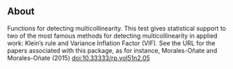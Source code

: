 ## About

Functions for detecting multicollinearity. This test gives statistical
support to two of the most famous methods for detecting
multicollinearity in applied work: Klein’s rule and Variance Inflation
Factor (VIF). See the URL for the papers associated with this package,
as for instance, Morales-Oñate and Morales-Oñate (2015)
<doi:10.33333/rp.vol51n2.05>
